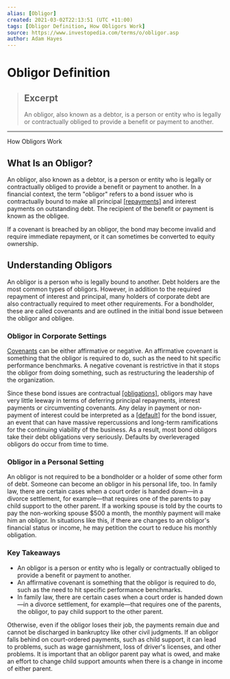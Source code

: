 ```yaml
---
alias: [Obligor]
created: 2021-03-02T22:13:51 (UTC +11:00)
tags: [Obligor Definition, How Obligors Work]
source: https://www.investopedia.com/terms/o/obligor.asp
author: Adam Hayes
---
```


# Obligor Definition

> ## Excerpt
> An obligor, also known as a debtor, is a person or entity who is legally or contractually obliged to provide a benefit or payment to another.

---

How Obligors Work
## What Is an Obligor?

An obligor, also known as a debtor, is a person or entity who is legally or contractually obliged to provide a benefit or payment to another. In a financial context, the term "obligor" refers to a bond issuer who is contractually bound to make all principal [[repayments]](https://www.investopedia.com/terms/r/repayment.asp) and interest payments on outstanding debt. The recipient of the benefit or payment is known as the obligee.

If a covenant is breached by an obligor, the bond may become invalid and require immediate repayment, or it can sometimes be converted to equity ownership.

## Understanding Obligors

An obligor is a person who is legally bound to another. Debt holders are the most common types of obligors. However, in addition to the required repayment of interest and principal, many holders of corporate debt are also contractually required to meet other requirements. For a bondholder, these are called covenants and are outlined in the initial bond issue between the obligor and obligee.

### Obligor in Corporate Settings

[Covenants](https://www.investopedia.com/terms/c/covenant.asp) can be either affirmative or negative. An affirmative covenant is something that the obligor is required to do, such as the need to hit specific performance benchmarks. A negative covenant is restrictive in that it stops the obligor from doing something, such as restructuring the leadership of the organization.

Since these bond issues are contractual [[obligations]](https://www.investopedia.com/terms/o/obligation.asp), obligors may have very little leeway in terms of deferring principal repayments, interest payments or circumventing covenants. Any delay in payment or non-payment of interest could be interpreted as a [[default]](https://www.investopedia.com/terms/d/default2.asp) for the bond issuer, an event that can have massive repercussions and long-term ramifications for the continuing viability of the business. As a result, most bond obligors take their debt obligations very seriously. Defaults by overleveraged obligors do occur from time to time.

### Obligor in a Personal Setting

An obligor is not required to be a bondholder or a holder of some other form of debt. Someone can become an obligor in his personal life, too. In family law, there are certain cases when a court order is handed down—in a divorce settlement, for example—that requires one of the parents to pay child support to the other parent. If a working spouse is told by the courts to pay the non-working spouse $500 a month, the monthly payment will make him an obligor. In situations like this, if there are changes to an obligor's financial status or income, he may petition the court to reduce his monthly obligation.

### Key Takeaways

-   An obligor is a person or entity who is legally or contractually obliged to provide a benefit or payment to another.
-   An affirmative covenant is something that the obligor is required to do, such as the need to hit specific performance benchmarks.
-   In family law, there are certain cases when a court order is handed down—in a divorce settlement, for example—that requires one of the parents, the obligor, to pay child support to the other parent.

Otherwise, even if the obligor loses their job, the payments remain due and cannot be discharged in bankruptcy like other civil judgments. If an obligor falls behind on court-ordered payments, such as child support, it can lead to problems, such as wage garnishment, loss of driver's licenses, and other problems. It is important that an obligor parent pay what is owed, and make an effort to change child support amounts when there is a change in income of either parent.
